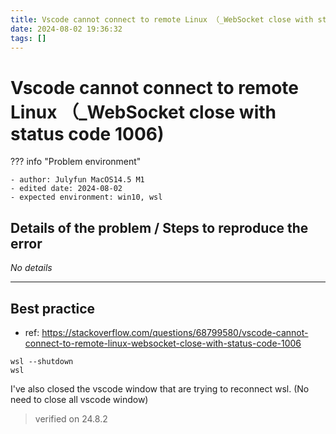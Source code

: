 ```yaml
---
title: Vscode cannot connect to remote Linux （_WebSocket close with status code 1006)
date: 2024-08-02 19:36:32
tags: []
---
```

# Vscode cannot connect to remote Linux （_WebSocket close with status code 1006)

??? info "Problem environment"

    - author: Julyfun MacOS14.5 M1
    - edited date: 2024-08-02
    - expected environment: win10, wsl 

## Details of the problem / Steps to reproduce the error

_No details_

---

## Best practice

- ref: https://stackoverflow.com/questions/68799580/vscode-cannot-connect-to-remote-linux-websocket-close-with-status-code-1006

```
wsl --shutdown
wsl 
```

I've also closed the vscode window that are trying to reconnect wsl. (No need to close all vscode window)

> verified on 24.8.2

